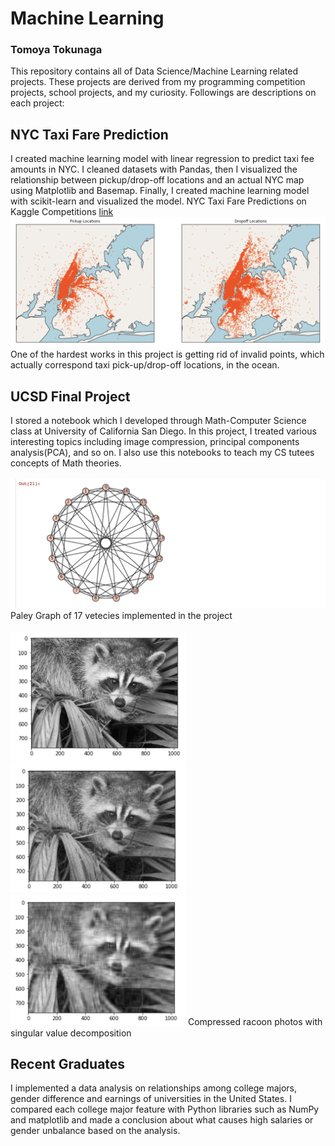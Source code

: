 # Machine Learning
### Tomoya Tokunaga
This repository contains all of Data Science/Machine Learning related projects. These projects are derived from my programming competition projects, school projects, and my curiosity. Followings are descriptions on each project:

## NYC Taxi Fare Prediction
I created machine learning model with linear regression to predict taxi fee amounts in NYC. I cleaned datasets with Pandas, then I visualized the relationship between pickup/drop-off locations and an actual NYC map using Matplotlib and Basemap. Finally, I created machine learning model with scikit-learn and visualized the model. NYC Taxi Fare Predictions on Kaggle Competitions [link](https://www.kaggle.com/c/new-york-city-taxi-fare-prediction)
<img src="https://github.com/ttokunag/machine_learning/blob/master/NYU_taxi_fare_predictions/map_sample.png" width="1000">
One of the hardest works in this project is getting rid of invalid points, which actually correspond taxi pick-up/drop-off locations, in the ocean.

## UCSD Final Project
I stored a notebook which I developed through Math-Computer Science class at University of California San Diego. In this project, I treated various interesting topics including image compression, principal components analysis(PCA), and so on. I also use this notebooks to teach my CS tutees concepts of Math theories.<br/><br/>
<img src="https://github.com/ttokunag/machine_learning/blob/master/UCSD_final_projects/photos/Screen%20Shot%202019-05-18%20at%201.20.40%20AM.png" width="850">
Paley Graph of 17 vetecies implemented in the project<br/><br/>
<img src="https://github.com/ttokunag/machine_learning/blob/master/UCSD_final_projects/photos/Screen%20Shot%202019-05-18%20at%201.22.06%20AM.png" width="280"><img src="https://github.com/ttokunag/machine_learning/blob/master/UCSD_final_projects/photos/Screen%20Shot%202019-05-18%20at%201.22.18%20AM.png" width="280"><img src="https://github.com/ttokunag/machine_learning/blob/master/UCSD_final_projects/photos/Screen%20Shot%202019-05-18%20at%201.22.30%20AM.png" width="280">
Compressed racoon photos with singular value decomposition

## Recent Graduates
I implemented a data analysis on relationships among college majors, gender difference and earnings of universities in the United States. I compared each college major feature with Python libraries such as NumPy and matplotlib and made a conclusion about what causes high salaries or gender unbalance based on the analysis. 
